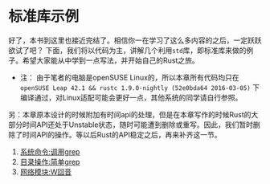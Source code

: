 # 标准库示例

好了，本书到这里也接近完结了。相信你一在学习了这么多内容的之后，一定跃跃欲试了吧？
下面，我们将以代码为主，讲解几个利用`std`库，即标准库来做的例子。希望大家能从中学到一点写法，并开始自己的Rust之旅。

* 注： 由于笔者的电脑是openSUSE Linux的，所以本章所有代码均只在 `openSUSE Leap 42.1 && rustc 1.9.0-nightly (52e0bda64 2016-03-05)` 下编译通过，对Linux适配可能会更好一点，其他系统的同学请自行参照。

另：本章原本设计的时候附加有时间api的处理，但是在本章写作的时候Rust的大部分时间API还处于Unstable状态，随时可能遭到删除或重写。因此，我们暂时删除了时间API的操作。等以后Rust的API稳定之后，再来补齐这一节。

1. [系统命令:调用grep](process.md)
2. [目录操作:简单grep](fs-and-path.md)
3. [网络模块:W回音](net.md)
